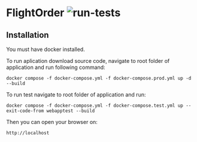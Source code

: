 # FlightOrder ![run-tests](https://github.com/adamijak/flight-order/actions/workflows/run-tests.yml/badge.svg)

## Installation

You must have docker installed.

To run aplication download source code,
navigate to root folder of application and run following command:

`docker compose -f docker-compose.yml -f docker-compose.prod.yml up -d --build`

To run test navigate to root folder of application and run:

`docker compose -f docker-compose.yml -f docker-compose.test.yml up --exit-code-from webapptest --build`

Then you can open your browser on:

`http://localhost`
